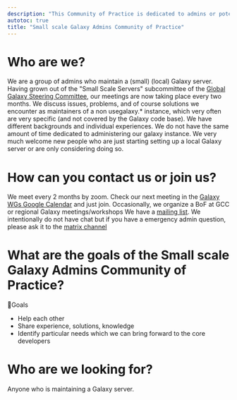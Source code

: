 ```yaml
---
description: "This Community of Practice is dedicated to admins or potential future admins who are managing instances smaller than usegalaxy.*"
autotoc: true
title: "Small scale Galaxy Admins Community of Practice"
---
```


# Who are we?

We are a group of admins who maintain a (small) (local) Galaxy server. Having grown out of the "Small Scale Servers" subcommittee of the [Global Galaxy Steering Committee](https://galaxyproject.org/community/steering/), our meetings are now taking place every two months. We discuss issues, problems, and of course solutions we encounter as maintainers of a non usegalaxy.* instance, which very often are very specific (and not covered by the Galaxy code base). We have different backgrounds and individual experiences. We do not have the same amount of time dedicated to administering our galaxy instance.
We very much welcome new people who are just starting setting up a local Galaxy server or are only considering doing so.

# How can you contact us or join us?
We meet every 2 months by zoom. Check our next meeting in the [Galaxy WGs Google Calendar](https://calendar.google.com/calendar/u/0/embed?src=5l6o0msfduoir59hrab0jlkocc@group.calendar.google.com) and just join.
Occasionally, we organize a BoF at GCC or regional Galaxy meetings/workshops
We have a [mailing list](https://lists.galaxyproject.org/lists/small-scale-admins.lists.galaxyproject.org/).
We intentionally do not have chat but if you have a emergency admin question, please ask it to the [matrix channel](https://matrix.to/#/#galaxyproject_admins:gitter.im) 

# What are the goals of the Small scale Galaxy Admins Community of Practice?

🎯Goals
- Help each other
- Share experience, solutions, knowledge
- Identify particular needs which we can bring forward to the core developers


# Who are we looking for?

Anyone who is maintaining a Galaxy server.
